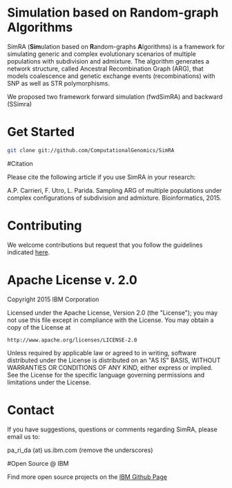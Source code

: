 # Simulation based on Random-graph Algorithms
SimRA (**Sim**ulation based on **R**andom-graphs **A**lgorithms) is a framework for simulating generic and complex evolutionary scenarios of multiple populations with subdivision and admixture. The algorithm generates a network structure, called Ancestral Recombination Graph (ARG), that models coalescence and genetic exchange events (recombinations) with SNP as well as STR polymorphisms.

We proposed two framework forward simulation (fwdSimRA) and backward (SSimra)


# Get Started
```sh
git clone git://github.com/ComputationalGenomics/SimRA
```
#Citation

Please cite the following article if you use SimRA in your research:

A.P. Carrieri, F. Utro, L. Parida. Sampling ARG of multiple populations under complex configurations of subdivision and admixture. Bioinformatics, 2015.


# Contributing

We welcome contributions but request that you follow the guidelines indicated [here](https://github.com/ComputationalGenomics/SimRA/blob/master/Contributing/Contributing.md).

# Apache License v. 2.0
Copyright 2015 IBM Corporation

Licensed under the Apache License, Version 2.0 (the "License");
you may not use this file except in compliance with the License.
You may obtain a copy of the License at

    http://www.apache.org/licenses/LICENSE-2.0

Unless required by applicable law or agreed to in writing, software
distributed under the License is distributed on an "AS IS" BASIS,
WITHOUT WARRANTIES OR CONDITIONS OF ANY KIND, either express or implied.
See the License for the specific language governing permissions and
limitations under the License.

# Contact

If you have suggestions, questions or comments regarding SimRA, please email us to: 

pa_ri_da (at) us.ibm.com  (remove the underscores)

#Open Source @ IBM

Find more open source projects on the [IBM Github Page](http://ibm.github.io/)
